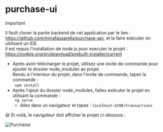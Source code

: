 # purchase-ui

> [!IMPORTANT]
> Il fault cloner la partie backend de cet application par le lien : https://github.com/miriafassarella/purchase-api, et la faire exécuter en utiilisant un IDE.  
> Il est requis l'installation de node js pour executer le projet : https://nodejs.org/en/download/prebuilt-installer/current
 - Après avoir télécharger le projet, utilisez une invite de commande pour ajouter le dossier node_modules au projet.  
   Rendu à l'interieur du projet, dans l'invite de commande, tapez la commande :   
``` npm install```
- Après l'ajout du dossier node_modules, faites exécuter le projet en utilisant la commande :  
  ``` ng serve```
  - Allez dans un navigateur et tapez :
    ```localhost:4200/transactions```
      
😃 Et voilà, le navigateur doit afficher le projet ci-dessous :  
  
![Purchaise](https://github.com/miriafassarella/purchase-ui/assets/43910212/f30175f9-795b-4ee8-b7f2-e047343cd2a9)
